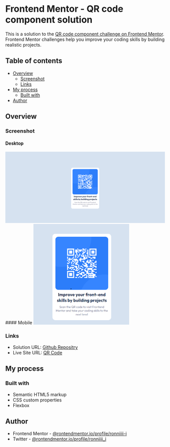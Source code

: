 # Frontend Mentor - QR code component solution

This is a solution to the [QR code component challenge on Frontend Mentor](https://www.frontendmentor.io/challenges/qr-code-component-iux_sIO_H). Frontend Mentor challenges help you improve your coding skills by building realistic projects. 

## Table of contents

- [Overview](#overview)
  - [Screenshot](#screenshot)
  - [Links](#links)
- [My process](#my-process)
  - [Built with](#built-with)
- [Author](#author)


## Overview

### Screenshot
#### Desktop
  <img src="../../assets/thumbs/desktop/qr.png" style=" width: 500px;">
#### Mobile
  <img src="../../assets/thumbs/mobile/qr.png" style=" width: 300px;">

### Links

- Solution URL: [Github Repositry](https://github.com/ronniiii-i/ronniiii-i.github.io/tree/main/projects/qr-code-component-main)
- Live Site URL: [QR Code](https://ronniiii-i.github.io/projects/qr-code/)

## My process

### Built with

- Semantic HTML5 markup
- CSS custom properties
- Flexbox


## Author

- Frontend Mentor - [@rontendmentor.io/profile/ronniiii-i](https://www.frontendmentor.io/profile/ronniiii-i)
- Twitter - [@rontendmentor.io/profile/ronniiii_i](https://www.twitter.com/ronniiii_i)
